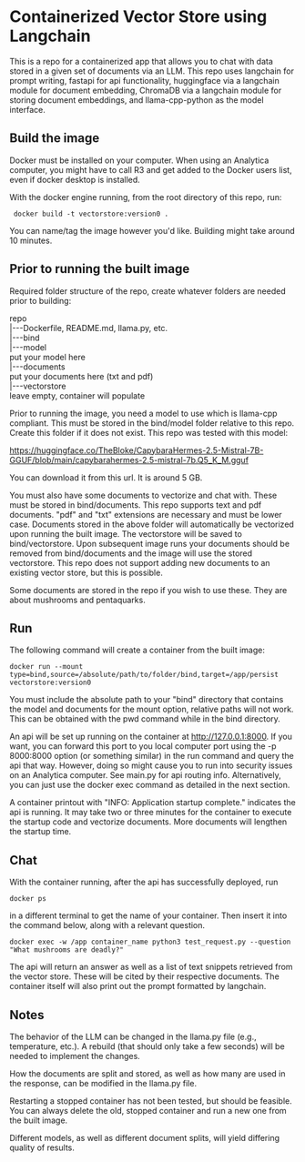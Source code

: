 # Containerized Vector Store using Langchain
This is a repo for a containerized app that allows you to chat with data stored in a given set of documents via an LLM. This repo uses langchain for prompt writing, fastapi for api functionality, huggingface via a langchain module for document embedding, ChromaDB via a langchain module for storing document embeddings, and llama-cpp-python as the model interface.

## Build the image
Docker must be installed on your computer. When using an Analytica computer, you might have to call R3 and get added to the Docker users list, even if docker desktop is installed. 

With the docker engine running, from the root directory of this repo, run:

```
 docker build -t vectorstore:version0 .
```

You can name/tag the image however you'd like. Building might take around 10 minutes. 

## Prior to running the built image
Required folder structure of the repo, create whatever folders are needed prior to building:

repo  
  |---Dockerfile, README.md, llama.py, etc.  
  |---bind  
      |---model  
          put your model here  
      |---documents  
          put your documents here (txt and pdf)  
      |---vectorstore  
          leave empty, container will populate  

Prior to running the image, you need a model to use which is llama-cpp compliant. This must be stored in the bind/model folder relative to this repo. Create this folder if it does not exist. This repo was tested with this model:

https://huggingface.co/TheBloke/CapybaraHermes-2.5-Mistral-7B-GGUF/blob/main/capybarahermes-2.5-mistral-7b.Q5_K_M.gguf 

You can download it from this url. It is around 5 GB. 

You must also have some documents to vectorize and chat with. These must be stored in bind/documents. This repo supports text and pdf documents. "pdf" and "txt" extensions are necessary and must be lower case. Documents stored in the above folder will automatically be vectorized upon running the built image. The vectorstore will be saved to bind/vectorstore. Upon subsequent image runs your documents should be removed from bind/documents and the image will use the stored vectorstore. This repo does not support adding new documents to an existing vector store, but this is possible. 

Some documents are stored in the repo if you wish to use these. They are about mushrooms and pentaquarks. 

## Run
The following command will create a container from the built image: 

```
docker run --mount type=bind,source=/absolute/path/to/folder/bind,target=/app/persist  vectorstore:version0
```

You must include the absolute path to your "bind" directory that contains the model and documents for the mount option, relative paths will not work. This can be obtained with the pwd command while in the bind directory. 

An api will be set up running on the container at http://127.0.0.1:8000. If you want, you can forward this port to you local computer port using the -p 8000:8000 option (or something similar) in the run command and query the api that way. However, doing so might cause you to run into security issues on an Analytica computer. See main.py for api routing info. Alternatively, you can just use the docker exec command as detailed in the next section. 

A container printout with "INFO: Application startup complete." indicates the api is running. It may take two or three minutes for the container to execute the startup code and vectorize documents. More documents will lengthen the startup time. 

## Chat
With the container running, after the api has successfully deployed, run

```
docker ps
```

in a different terminal to get the name of your container. Then insert it into the command below, along with a relevant question.


```
docker exec -w /app container_name python3 test_request.py --question "What mushrooms are deadly?"
```

The api will return an answer as well as a list of text snippets retrieved from the vector store. These will be cited by their respective documents. The container itself will also print out the prompt formatted by langchain. 

## Notes
The behavior of the LLM can be changed in the llama.py file (e.g., temperature, etc.). A rebuild (that should only take a few seconds) will be needed to implement the changes.

How the documents are split and stored, as well as how many are used in the response, can be modified in the llama.py file.

Restarting a stopped container has not been tested, but should be feasible. You can always delete the old, stopped container and run a new one from the built image. 

Different models, as well as different document splits, will yield differing quality of results.
